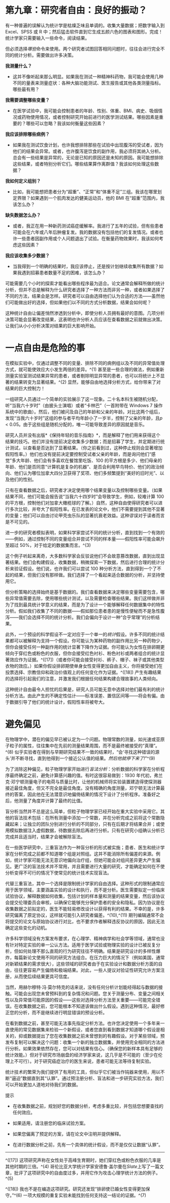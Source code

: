 # 第九章：研究者自由：良好的振动？

有一种普遍的误解认为统计学是枯燥乏味且单调的。收集大量数据；把数字输入到 Excel、SPSS 或 R 中；然后猛击软件直到它生成五颜六色的图表和图形。完成！统计学家只需要输入一些命令，阅读结果。

但必须选择*哪些*命令来使用。两个研究者试图回答相同问题时，往往会进行完全不同的统计分析。需要做出许多决策。

**我测量什么？**

+   这并不像听起来那么明显。如果我在测试一种精神科药物，我可能会使用几种不同的量表来测量症状：各种大脑功能测试、医生报告或其他各类测量指标。哪些最有用？

**我需要调整哪些变量？**

+   在医学试验中，我可能会控制患者的年龄、性别、体重、BMI、病史、吸烟情况或药物使用情况，或者控制研究开始前进行的医学测试结果。哪些因素是重要的？哪些可以忽略？我该如何衡量这些因素？

**我应该排除哪些病例？**

+   如果我在测试饮食计划，也许我想排除那些在试验中出现腹泻的受试者，因为他们的结果会异常。或者，也许腹泻是饮食的副作用，我必须将其纳入分析。总会有一些结果是异常的，无论是已知的原因还是未知的原因。我可能想排除这些结果，或者特别分析它们。哪些结果算作离群值？我该如何处理这些数据？

**我如何定义组别？**

+   比如，我可能想把患者分为“超重”、“正常”和“体重不足”三组。我该在哪里划定界限？如果遇到一个肌肉发达的健美运动员，他的 BMI 在“超重”范围内，我该怎么办？

**缺失数据怎么办？**

+   或者，我正在用一种新药测试癌症缓解率。我进行了五年的试验，但有些患者可能会在六年或八年后肿瘤复发。我的数据没有包括他们的复发情况。或者也许一些患者因副作用或个人问题退出了试验。在衡量药物效果时，我该如何考虑这些因素？

**我应该收集多少数据？**

+   当我得到一个明确的结果时，我应该停止，还是按计划继续收集所有数据？如果我遇到招募患者数量不足的困难，该怎么办？

可能需要几个小时的探索才能看出哪些程序最为适合。论文通常会解释所做的统计分析，但并不总是解释为什么研究者选择了一种方法而非另一种，或者如果选择了不同的方法，结果会是怎样。研究者可以自由选择他们认为合适的方法——虽然他们可能做出好的选择，但如果他们以不同的方式分析数据，结果会如何呢？

这种统计自由让偏差悄然渗透到分析中，即使分析人员拥有最好的意图。几项分析决策可能会显著改变结果，这表明也许分析人员应该在查看数据之前就做出决策。让我们从小小分析决策对结果的巨大影响开始。

# 一点自由是危险的事

在模拟实验中，仅通过调整不同的变量、排除不同的病例组以及不同的异常值处理方式，就可能使效应大小发生两倍的差异。^(1) 甚至是一些合理的做法，例如重新测量实验室测试结果异常的患者，或者剔除明显异常的患者，也可以将统计上不显著的结果转变为显著结果。^(2) 显然，能够自由地选择分析方式，给你带来了对结果的巨大控制力！

一组研究人员通过一个简单的实验展示了这一现象。二十名本科生被随机分配，听“当我六十岁时”（由披头士演唱）或者“卡林巴”（一首附带在 Windows 7 操作系统中的歌曲）。然后，他们被问及自己的年龄和父亲的年龄。对比这两个组后，发现“当我六十岁时”这组的参与者平均年龄小了一岁半，控制了父亲的年龄，且*p* < 0.05。由于这些组是随机分配的，唯一可能导致差异的原因就是音乐。

研究人员并没有出版*《保持年轻的音乐指南》*，而是解释了他们用来获得这个结果的技巧。他们并没有提前决定收集多少数据；而是招募了学生，并定期进行统计测试，以查看是否达到了显著结果。（你之前看到过，这种停止规则会显著增加假阳性率。）他们也没有提前决定要控制受试者父亲的年龄，而是询问他们“感觉”多大年龄、他们会有多喜欢在餐馆里吃饭、100 的平方根是多少、他们母亲的年龄、他们是否同意“计算机是复杂的机器”、是否会利用早鸟特价、他们的政治倾向、他们认为哪位加拿大四分卫获得了奖项、他们多频繁提到“美好的旧时光”、以及他们的性别。

只有在查看数据之后，研究者才决定使用哪个结果变量以及控制哪些变量。（如果结果不同，他们可能会报告说“当我六十四岁时”会导致学生，例如，较难计算 100 的平方根，控制他们对加拿大橄榄球的了解。）自然，这种自由使得研究者可以进行多次比较，并夸大了假阳性率。在已发表的论文中，他们不需要提到其他不显著的变量；他们可以自由讨论甲壳虫乐队的显著抗衰老效益。这种谬误对于读者而言是不可见的。

进一步的研究者模拟表明，如果科学家尝试不同的统计分析，直到找到一个有效的——例如，通过控制不同的变量组合并尝试不同的样本量——假阳性率可能会飙升至超过 50%，对于给定的数据集而言。^(3)

这个例子听起来离奇，大多数科学家会反驳说他们不会故意篡改数据，直到出现显著结果。他们会构建假设，收集数据，稍微探索一下数据，然后进行合理的统计分析来验证假设。他们说，也许我们可以尝试 100 种分析方法，直到得到一个了不起的结果，但我们没有那样做。我们选择了一个看起来适合数据的分析，并坚持使用它。

但分析策略的选择始终是基于数据的。我们查看数据来决定哪些变量需要包含，哪些异常值需要去除，使用哪些统计测试，以及需要检查哪些结果。我们这样做并非为了找到最具统计学意义的结果，而是为了设计一个能够解释任何数据集中的特性分析。假如我们收集了不同的数据——假如那位患者患的是慢性便秘而不是急性腹泻——我们会选择不同的统计分析。我们会偏向于设计一种“合乎常理”的分析结果。

此外，一个预设的科学假设不一定对应于一个单一的*统计*假设。许多不同的统计结果都可以被解释为支持一个假设。你可能认为某种药物的副作用比另一种药物少，但你会接受任何一种副作用的统计显著下降作为证据。你可能认为女性在排卵期更倾向于穿红色或粉色的衣服，但你会接受红色衬衫、粉色衬衫或两者组合的统计显著效应作为证据。^([17])（或者你可能会接受衬衫、裤子、帽子、袜子或其他类型衣物的效应。）如果你假设排卵期使单身女性变得更加自由主义，你将接受她们在投票选择、宗教信仰和政治价值观上的任何变化作为证据。^([18]) 产生有趣结果的选择将引起我们的注意，并激发我们根据任何结果构建合理故事的人类倾向。

这种统计自由最令人担忧的后果是，研究人员可能无意中选择对他们最有利的统计分析方法。由此产生的不确定性估计——标准误差、置信区间等——将会有偏。由于数据引导了他们的统计设计，假阳性率将被夸大。

# 避免偏见

在物理学中，潜在的偏见早已被认定为一个问题。物理常数的测量，如光速或亚原子粒子的属性，往往集中在先前的测量结果周围，而不是最终被接受的“真理”。^(8) 似乎实验者在得到与早期研究结果不一致的结果时，“会‘寻找这种错误的源头’并不断寻找，直到他得到一个接近公认值的结果。*然后他就停下来了!*”^(9)

为了消除这种偏见，粒子物理学家开始进行*盲法分析*：分析数据的科学家在分析程序最终确定之前，避免计算感兴趣的值。有时这很容易做到：1930 年代初，弗兰克·邓宁顿测量电子的电荷与质量比时，让他的机械师将实验装置建造得使探测器接近最佳角度，但又不完全是最佳角度。没有精确的角度测量，邓宁顿无法计算最终的答案，因此他在无法潜意识地偏倚结果的情况下设计了分析程序。准备好之后，他测量了角度并计算了最终的比值。

盲分析当然并不总是这么简单，但粒子物理学家已经开始在重大实验中采用它。其他的盲法技术包括：在所有测量中添加一个常数，并在分析完成之前将这个常数隐藏起来；让独立的团队分别进行分析的不同部分，只有在后期才将结果合并；或使用模拟数据注入虚假数据，待数据去除后再进行分析。只有在研究小组确认分析已完成并且适当时，结果才会被解除盲法。

在一些医学研究中，三重盲法作为一种盲分析的形式被实施；患者、医生和统计学家在分析完成之前都不知道哪个组是对照组。这并不能消除所有偏差的来源。例如，统计学家可能无法无意识地偏向治疗组，但她可能会对组间差异更大产生偏见。更广泛的盲法技术并不常用，并且需要进行大量的研究，才能确定如何在不使分析变得不可行的情况下使常见的统计技术实现盲法。

代替三重盲法，其中一个选择是限制统计学家的自由选择。这种形式的限制通常应用于医学领域，主要涵盖实验的设计和执行，而不是分析。医生需要拟定一份临床试验协议，解释数据如何收集，包括计划的样本量和测量的结果变量，然后该协议会提交伦理委员会审核，以确保它能够充分保护患者的安全和隐私。因为协议是在收集数据之前拟定的，医生不能轻易修改设计以获得有利的结果。不幸的是，许多研究偏离了原定协议，这样就可能引入研究者偏差。^(10),^(11) 期刊编辑通常不会将提交的论文与原始协议进行对比，也不要求作者解释违反协议的原因，因此无法确定这些变化的动机。

许多科学领域没有方案发布要求，在心理学、精神病学和社会学等领域，通常也没有针对特定实验的单一公认方法。适用于医学试验或物理实验的设计已被反复分析，但如何处理不那么直观的行为研究往往不明确。结果是研究设计的多样性爆炸，每篇新论文使用不同的研究方法组合。在压力巨大的情况下（例如美国，通常对新颖结果的需求很大），这些领域的研究者由于在实验设计和数据分析方面的自由，往往更容易产生偏倚和极端结果。对此，一些人提议对验证性研究允许方案注册，从而使后续结果更具可信度。

当然，用赫尔穆特·冯·莫尔特克的话来说，没有任何分析计划能经得起与数据的接触。可能会出现您未曾预料到的复杂情况和问题。您关于测量分布、变量之间相关性以及异常值可能原因的假设——这些对选择分析方法至关重要——可能完全错误。在收集数据之前，您可能根本不知道该做出什么假设。遇到这种情况，最好修正您的分析，而不是继续进行明显错误的预设分析。

在看到数据之前，甚至可能无法事先指定分析方法。也许您决定使用一个多年来一直使用的常见数据集来检验一个新假设，或者您直到看到数据才知道哪个假设是相关的，抑或数据提出了您在收集数据之前未曾想到的有趣假设。对于某些领域，预发布复制可以解决这个问题：收集一个新的独立数据集，并使用完全相同的方法进行分析。如果效果依然存在，您可以对结果有信心。（确保您的新样本具有足够的统计效能。）但对于研究市场崩盘的经济学家来说，这几乎是不可能的（至少在伦理上不可行）。对于研究癌症治疗的医生来说，患者可能无法等待复制实验。

统计技术的繁荣为我们提供了有用的工具，但似乎它们被当作钝器来使用，用以不断“逼迫”数据直到其“认罪”。通过预注册分析、盲法和进一步研究实验方法，我们可以开始更加人道地对待我们的数据。

提示

+   在收集数据之前，规划好您的数据分析，考虑多重比较，并包括您想要查找的任何效应。

+   如果适用，请注册您的临床试验方案。

+   如果您偏离了预定的方案，请在论文中注明并提供解释。

+   在进行数据分析之前，先有一个具体的统计假设，而不是仅仅让数据“认罪”。

* * *

^([17]) 这项研究声称在女性处于高峰生育期时，她们穿红色或粉色衣服的几率是其他时期的三倍。^(4) 哥伦比亚大学统计学家安德鲁·盖尔曼在*Slate*上写了一篇文章，批评了这项研究中的自由度过多，并用它作为攻击心理学统计方法的例子。^(5)

^([18]) 我也不是在编造这项研究。研究还发现“排卵使已婚女性变得更加保守。”^(6) 一项大规模的重复实验未能找到任何支持这一结论的证据。^(7)
